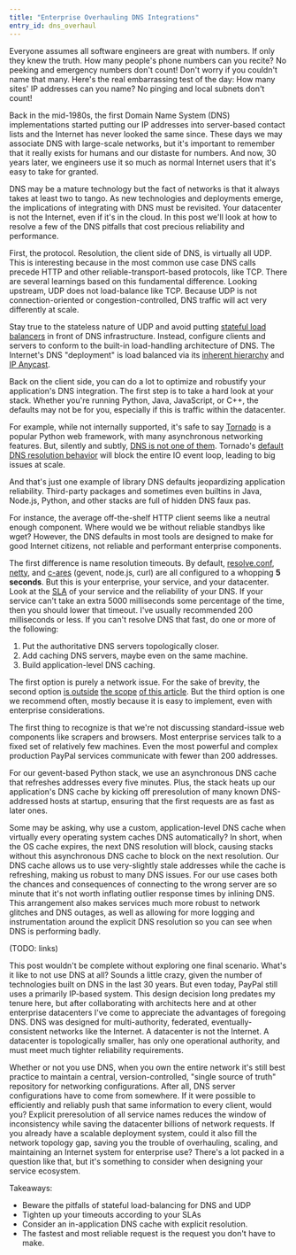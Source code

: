 ```yaml
---
title: "Enterprise Overhauling DNS Integrations"
entry_id: dns_overhaul
---
```


<!-- Enterprise Overhaul: Resolving DNS -->
<!-- Overhaul your DNS Resolution, Enterprise-style -->
<!-- Overhauling DNS Resolutions for Enterprise Environments -->
<!-- aka Using DNS in Enterprise Environments -->
<!-- aka "In With The Old: Enterprise DNS Considerations" -->

Everyone assumes all software engineers are great with numbers. If
only they knew the truth. How many people's phone numbers can you
recite? No peeking and emergency numbers don't count! Don't worry if
you couldn't name that many. Here's the real embarrassing test of the
day: How many sites' IP addresses can you name? No pinging and local
subnets don't count!

Back in the mid-1980s, the first Domain Name System (DNS)
implementations started putting our IP addresses into server-based
contact lists and the Internet has never looked the same since. These
days we may associate DNS with large-scale networks, but it's
important to remember that it really exists for humans and our distaste
for numbers. And now, 30 years later, we engineers use it so much as
normal Internet users that it's easy to take for granted.

DNS may be a mature technology but the fact of networks is that it
always takes at least two to tango. As new technologies and
deployments emerge, the implications of integrating with DNS must be
revisited. Your datacenter is not the Internet, even if it's in the
cloud. In this post we'll look at how to resolve a few of the DNS
pitfalls that cost precious reliability and performance.

<!-- prevent potential pitfalls that pollute/poison/prey_on projects' precious
  performance and predictability. -->

First, the protocol. Resolution, the client side of DNS, is virtually
all UDP. This is interesting because in the most common use case DNS
calls precede HTTP and other reliable-transport-based protocols, like
TCP. There are several learnings based on this fundamental
difference. Looking upstream, UDP does not load-balance like
TCP. Because UDP is not connection-oriented or congestion-controlled,
DNS traffic will act very differently at scale.

Stay true to the stateless nature of UDP and avoid putting
[stateful load balancers][f5_load_bal] in front of DNS
infrastructure. Instead, configure clients and servers to conform to
the built-in load-handling architecture of DNS. The Internet's DNS
"deployment" is load balanced via its
[inherent hierarchy][dns_hierarchy] and [IP Anycast][anycast].

[f5_load_bal]: https://www.f5.com/pdf/deployment-guides/dns-load-balancing-dg.pdf
[dns_hierarchy]: https://www.novell.com/documentation/dns_dhcp/?page=/documentation/dns_dhcp/dhcp_enu/data/behdbhhj.html
[anycast]: https://en.wikipedia.org/wiki/Anycast

Back on the client side, you can do a lot to optimize and robustify your
application's DNS integration. The first step is to take a hard look
at your stack. Whether you're running Python, Java, JavaScript, or C++, the
defaults may not be for you, especially if this is traffic within the
datacenter.

For example, while not internally supported, it's safe to say [Tornado][tornado]
is a popular Python web framework, with many asynchronous networking
features. But, silently and subtly,
[DNS is not one of them][tornado_tweet]. Tornado's
[default DNS resolution behavior][tornado_dns_docs] will block the
entire IO event loop, leading to big issues at scale.

[tornado]: http://TODO
[tornado_tweet]: https://twitter.com/etrepum/status/585544395006550016
[tornado_dns_docs]: http://tornado.readthedocs.org/en/latest/netutil.html#tornado.netutil.BlockingResolver

And that's just one example of library DNS defaults jeopardizing
application reliability. Third-party packages and sometimes even
builtins in Java, Node.js, Python, and other stacks are full of hidden
DNS faux pas.

For instance, the average off-the-shelf HTTP client seems like a
neutral enough component. Where would we be without reliable standbys
like wget? However, the DNS defaults in most tools are designed to
make for good Internet citizens, not reliable and performant
enterprise components.

The first difference is name resolution timeouts. By default,
[resolve.conf][resolv_conf], [netty][netty_dns], and
[c-ares][cares_dns] (gevent, node.js, curl) are all configured to a
whopping **5 seconds**. But this is your enterprise, your service, and
your datacenter. Look at the [SLA][sla] of your service and the
reliability of your DNS. If your service can't take an extra 5000
milliseconds some percentage of the time, then you should lower that
timeout. I've usually recommended 200 milliseconds or less. If you
can't resolve DNS that fast, do one or more of the following:

1. Put the authoritative DNS servers topologically closer.
2. Add caching DNS servers, maybe even on the same machine.
3. Build application-level DNS caching.

[netty_dns]: https://github.com/netty/netty/blob/1b8086a6c16319c93724d65af1c805363c03b6d0/resolver-dns/src/main/java/io/netty/resolver/dns/DnsNameResolver.java#L310
[cares_dns]: http://c-ares.haxx.se/ares_init.html
[sla]: https://en.wikipedia.org/wiki/Service-level_agreement "Service-Level Agreement"
[resolv_conf]: http://TODO

The first option is purely a network issue. For the sake of brevity,
the second option [is outside][do_bind] [the scope][ubuntu_dnsmasq]
[of this article][djb_dnscache]. But the third option is one we
recommend often, mostly because it is easy to implement, even with
enterprise considerations.

[do_bind]: https://www.digitalocean.com/community/tutorials/how-to-configure-bind-as-a-caching-or-forwarding-dns-server-on-ubuntu-14-04
[ubuntu_dnsmasq]: https://help.ubuntu.com/community/Dnsmasq
[djb_dnscache]: http://cr.yp.to/djbdns/dnscache.html

The first thing to recognize is that we're not discussing
standard-issue web components like scrapers and browsers. Most
enterprise services talk to a fixed set of relatively few
machines. Even the most powerful and complex production PayPal
services communicate with fewer than 200 addresses.

For our gevent-based Python stack, we use an asynchronous DNS cache
that refreshes addresses every five minutes. Plus, the stack heats up
our application's DNS cache by kicking off preresolution of many known
DNS-addressed hosts at startup, ensuring that the first requests are
as fast as later ones.

<!-- Linux's DNS behavior is provided via glibc. The same library that
brought you string formatting and basic time functions, also
nonchalantly provides DNS capabilities, with all its nuances. (TODO:
how well does this resolver/cache play with TTLs?)-->

Some may be asking, why use a custom, application-level DNS cache when
virtually every operating system caches DNS automatically? In short,
when the OS cache expires, the next DNS resolution will block, causing
stacks without this asynchronous DNS cache to block on the next
resolution. Our DNS cache allows us to use very-slightly stale
addresses while the cache is refreshing, making us robust to many DNS
issues. For our use cases both the chances and consequences of
connecting to the wrong server are so minute that it's not worth
inflating outlier response times by inlining DNS. This arrangement
also makes services much more robust to network glitches and DNS
outages, as well as allowing for more logging and instrumentation
around the explicit DNS resolution so you can see when DNS is
performing badly.

(TODO: links)

This post wouldn't be complete without exploring one final
scenario. What's it like to not use DNS at all? Sounds a little crazy,
given the number of technologies built on DNS in the last 30
years. But even today, PayPal still uses a primarily IP-based
system. This design decision long predates my tenure here, but after
collaborating with architects here and at other enterprise datacenters
I've come to appreciate the advantages of foregoing DNS. DNS was
designed for multi-authority, federated, eventually-consistent
networks like the Internet. A datacenter is not the Internet. A
datacenter is topologically smaller, has only one operational
authority, and must meet much tighter reliability requirements.

Whether or not you use DNS, when you own the entire network it's still
best practice to maintain a central, version-controlled, "single
source of truth" repository for networking configurations. After all,
DNS server configurations have to come from somewhere. If it were
possible to efficiently and reliably push that same information to
every client, would you? Explicit preresolution of all service names
reduces the window of inconsistency while saving the datacenter
billions of network requests. If you already have a scalable
deployment system, could it also fill the network topology gap, saving
you the trouble of overhauling, scaling, and maintaining an Internet
system for enterprise use? There's a lot packed in a question like
that, but it's something to consider when designing your service
ecosystem.

Takeaways:

* Beware the pitfalls of stateful load-balancing for DNS and UDP
* Tighten up your timeouts according to your SLAs
* Consider an in-application DNS cache with explicit resolution.
* The fastest and most reliable request is the request you don't have to make.


<!-- TODO: point out that PayPal has dedicated load balancers for
production traffic and does not use DNS for load balancing. -->

<!-- "DNS + HTTP: The Reliability and Performance of the Internet,
Inside the Datacenter!" - Too many might not get the joke. -->

<!-- If you control all the computers and know all the services ahead
of time, why wouldn't you precalculate and predistribute all the
connection endpoint metadata?

It's comparable to explicit hosts.txt population by a daemon. -->
